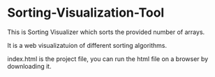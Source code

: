 # Sorting-Visualization-Tool
This is Sorting Visualizer which sorts the provided number of arrays. 

It is a web visualizatuion of different sorting algorithms.

index.html is the project file, you can run the html file 
on a browser by downloading it.


